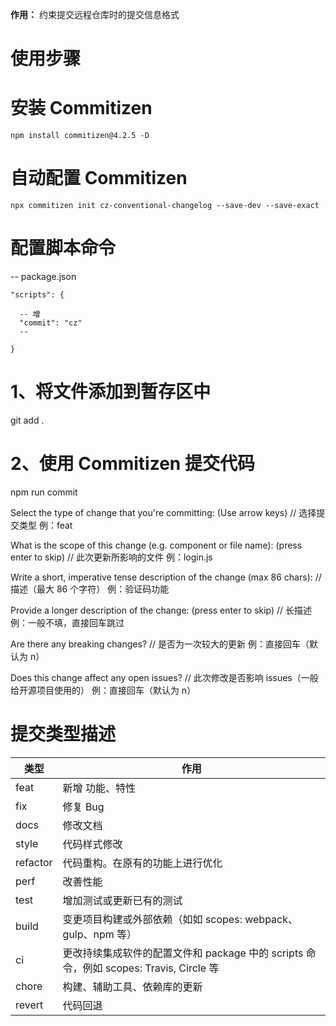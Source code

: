 **作用：** 约束提交远程仓库时的提交信息格式

# 使用步骤
  # 安装 Commitizen
  `npm install commitizen@4.2.5 -D`

  # 自动配置 Commitizen
  `npx commitizen init cz-conventional-changelog --save-dev --save-exact`

  # 配置脚本命令
  -- package.json
  ```
  "scripts": {

    -- 增
    "commit": "cz"
    --
    
  }
  ```

  # 1、将文件添加到暂存区中
  git add .

  # 2、使用 Commitizen 提交代码
  npm run commit

  Select the type of change that you're committing: (Use arrow keys) // 选择提交类型
  例：feat

  What is the scope of this change (e.g. component or file name): (press enter to skip)  // 此次更新所影响的文件
  例：login.js

  Write a short, imperative tense description of the change (max 86 chars): // 描述（最大 86 个字符）
  例：验证码功能

  Provide a longer description of the change: (press enter to skip) // 长描述
  例：一般不填，直接回车跳过

  Are there any breaking changes?  // 是否为一次较大的更新
  例：直接回车（默认为 n）

  Does this change affect any open issues? // 此次修改是否影响 issues（一般给开源项目使用的）
  例：直接回车（默认为 n）

# 提交类型描述
  | 类型     | 作用                                                                                   |
  | -------- | -------------------------------------------------------------------------------------- |
  | feat     | 新增 功能、特性                                                                        |
  | fix      | 修复 Bug                                                                               |
  | docs     | 修改文档                                                                               |
  | style    | 代码样式修改                                                                           |
  | refactor | 代码重构。在原有的功能上进行优化                                                       |
  | perf     | 改善性能                                                                               |
  | test     | 增加测试或更新已有的测试                                                               |
  | build    | 变更项目构建或外部依赖（如如 scopes: webpack、gulp、npm 等）                           |
  | ci       | 更改持续集成软件的配置文件和 package 中的 scripts 命令，例如 scopes: Travis, Circle 等 |
  | chore    | 构建、辅助工具、依赖库的更新                                                           |
  | revert   | 代码回退                                                                               |